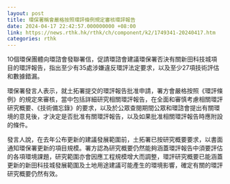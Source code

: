 ```yaml
---
layout: post
title: 環保署稱會嚴格按照環評條例規定審核環評報告
date: 2024-04-17 22:42:57.000000000 +08:00
link: https://news.rthk.hk/rthk/ch/component/k2/1749341-20240417.htm
categories: rthk
---
```


10個環保團體向環諮會發聯署信，促請環諮會建議環保署否決有關新田科技城項目的環評報告，指出至少有35處涉嫌違反環評法定要求，以及至少27項技術評估和數據錯漏。

環保署發言人表示，就土拓署提交的環評報告批准申請，署方會嚴格按照《環評條例》的規定來審核，當中包括詳細研究相關環評報告，在全面和審慎考慮相關環評研究概要、《技術備忘錄》的要求，以及於公眾查閱期間公眾和環諮會提出有關環境的意見後，才決定是否批准有關環評報告，以及如果批准相關環評報告時應附設的條件。

發言人說，在去年公布更新的建議發展範圍前，土拓署已按研究概要要求，以書面通知環保署更新的項目規模。署方認為研究概要仍然能夠涵蓋環評報告中須要評估的各項環境課題，研究範圍亦會因應工程規模增大而調整，環評研究概要已能涵蓋更新的新田科技城發展範圍及土地用途建議可能產生的環境影響，確定有關的環評研究概要仍然有效。
